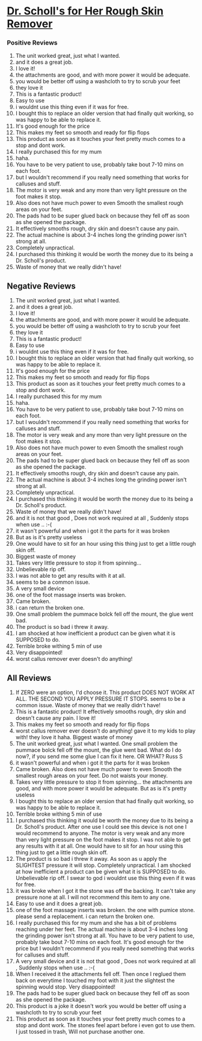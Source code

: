 # [Dr. Scholl&#x27;s for Her Rough Skin Remover](https://products.checkmycream.com/products/Dr.-Scholl&#x27;s-for-Her-Rough-Skin-Remover.html)

### Positive Reviews

<ol>
      <li>The unit worked great, just what I wanted.  </li>
      <li>and it does a great job.</li>
      <li>I love it!</li>
      <li>the attachments are good, and with more power it would be adequate.</li>
      <li>you would be better off using a washcloth to try to scrub your feet</li>
      <li>they love it</li>
      <li>This is a fantastic product!  </li>
      <li>Easy to use</li>
      <li>i wouldnt use this thing even if it was for free.</li>
      <li>I bought this to replace an older version that had finally quit working, so was happy to be able to replace it.</li>
      <li>It&#x27;s good enough for the price</li>
      <li>This makes my feet so smooth and ready for flip flops</li>
      <li>This product as soon as it touches your feet pretty much comes to a stop and dont work.</li>
      <li>I really purchased this for my mum</li>
      <li>haha.  </li>
      <li>You have to be very patient to use, probably take bout 7-10 mins on each foot.</li>
      <li>but I wouldn&#x27;t recommend if you really need something that works for calluses and stuff.</li>
      <li>The motor is very weak and any more than very light pressure on the foot makes it stop.</li>
      <li>Also does not have much power to even Smooth the smallest rough areas on your feet.</li>
      <li>The pads had to be super glued back on because they fell off as soon as she opened the package.</li>
      <li>It effectively smooths rough, dry skin and doesn&#x27;t cause any pain.  </li>
      <li>The actual machine is about 3-4 inches long the grinding power isn&#x27;t strong at all.</li>
      <li>Completely unpractical.</li>
      <li>I purchased this thinking it would be worth the money due to its being a Dr. Scholl&#x27;s product.</li>
      <li>Waste of money that we really didn&#x27;t have!</li>
</ol>


<h2>Negative Reviews</h2>
<ol>
<li> The unit worked great, just what I wanted.  </li>
<li> and it does a great job.</li>
<li> I love it!</li>
<li> the attachments are good, and with more power it would be adequate.</li>
<li> you would be better off using a washcloth to try to scrub your feet</li>
<li> they love it</li>
<li> This is a fantastic product!  </li>
<li> Easy to use</li>
<li> i wouldnt use this thing even if it was for free.</li>
<li> I bought this to replace an older version that had finally quit working, so was happy to be able to replace it.</li>
<li> It&#x27;s good enough for the price</li>
<li> This makes my feet so smooth and ready for flip flops</li>
<li> This product as soon as it touches your feet pretty much comes to a stop and dont work.</li>
<li> I really purchased this for my mum</li>
<li> haha.  </li>
<li> You have to be very patient to use, probably take bout 7-10 mins on each foot.</li>
<li> but I wouldn&#x27;t recommend if you really need something that works for calluses and stuff.</li>
<li> The motor is very weak and any more than very light pressure on the foot makes it stop.</li>
<li> Also does not have much power to even Smooth the smallest rough areas on your feet.</li>
<li> The pads had to be super glued back on because they fell off as soon as she opened the package.</li>
<li> It effectively smooths rough, dry skin and doesn&#x27;t cause any pain.  </li>
<li> The actual machine is about 3-4 inches long the grinding power isn&#x27;t strong at all.</li>
<li> Completely unpractical.</li>
<li> I purchased this thinking it would be worth the money due to its being a Dr. Scholl&#x27;s product.</li>
<li> Waste of money that we really didn&#x27;t have!</li>
<li> and it is not that good , Does not work required at all , Suddenly stops when use ..  :-(</li>
<li> it wasn&#x27;t powerful and when i got it the parts for it was broken</li>
<li> But as is it&#x27;s pretty useless</li>
<li> One would have to sit for an hour using this thing just to get a little rough skin off.</li>
<li> Biggest waste of money</li>
<li> Takes very little pressure to stop it from spinning...</li>
<li> Unbelievable rip off.</li>
<li> I was not able to get any results with it at all.</li>
<li> seems to be a common issue.</li>
<li> A very small device</li>
<li> one of the foot massage inserts was broken.</li>
<li> Came broken.</li>
<li> i can return the broken one.</li>
<li> One small problem the pummace bolck fell off the mount, the glue went bad.  </li>
<li> The product is so bad i threw it away.</li>
<li> I am shocked at how inefficient a product can be given what it is SUPPOSED to do.</li>
<li> Terrible broke withing 5 min of use</li>
<li> Very disappointed!</li>
<li> worst callus remover ever doesn&#x27;t do anything!</li>
</ol>

<h2>All Reviews</h2>

<ol>
    <li> If ZERO were an option, I&#x27;d choose it. This product DOES NOT WORK AT ALL. THE SECOND YOU APPLY PRESSURE IT STOPS. seems to be a common issue. Waste of money that we really didn&#x27;t have!</li>
    <li> This is a fantastic product!  It effectively smooths rough, dry skin and doesn&#x27;t cause any pain.  I love it!</li>
    <li> This makes my feet so smooth and ready for flip flops</li>
    <li> worst callus remover ever doesn&#x27;t do anything! gave it to my kids to play with! they love it haha.  Biggest waste of money</li>
    <li> The unit worked great, just what I wanted.  One small problem the pummace bolck fell off the mount, the glue went bad.  What do I do now?, if you send me some glue I can fix it here.  OR WHAT?  Russ S</li>
    <li> it wasn&#x27;t powerful and when i got it the parts for it was broken</li>
    <li> Came broken. Also does not have much power to even Smooth the smallest rough areas on your feet. Do not waists your money.</li>
    <li> Takes very little pressure to stop it from spinning... the attachments are good, and with more power it would be adequate. But as is it&#x27;s pretty useless</li>
    <li> I bought this to replace an older version that had finally quit working, so was happy to be able to replace it.</li>
    <li> Terrible broke withing 5 min of use</li>
    <li> I purchased this thinking it would be worth the money due to its being a Dr. Scholl&#x27;s product. After one use I could see this device is not one I would recommend to anyone. The motor is very weak and any more than very light pressure on the foot makes it stop. I was not able to get any results with it at all. One would have to sit for an hour using this thing just to get a little rough skin off.</li>
    <li> The product is so bad i threw it away. As soon as u apply the SLIGHTEST pressure it will stop. Completely unpractical. I am shocked at how inefficient a product can be given what it is SUPPOSED to do. Unbelievable rip off. I swear to god i wouldnt use this thing even if it was for free.</li>
    <li> it was broke when I got it the stone was off the backing. It can&#x27;t take any pressure none at all. I will not recommend this item to any one.</li>
    <li> Easy to use and it does a great job.</li>
    <li> one of the foot massage inserts was broken. the one with pumice stone.  please send a replacement. i can return the broken one.</li>
    <li> I really purchased this for my mum and she has a bit of problems reaching under her feet. The actual machine is about 3-4 inches long the grinding power isn&#x27;t strong at all. You have to be very patient to use, probably take bout 7-10 mins on each foot. It&#x27;s good enough for the price but I wouldn&#x27;t recommend if you really need something that works for calluses and stuff.</li>
    <li> A very small device and it is not that good , Does not work required at all , Suddenly stops when use ..  :-(</li>
    <li> When I received it the attachments fell off. Then once I reglued them back on everytime I touched my foot with it just the slightest the spinning would stop. Very disappointed!</li>
    <li> The pads had to be super glued back on because they fell off as soon as she opened the package.</li>
    <li> This product is a joke it doesn&#x27;t work you would be better off using a washcloth to try to scrub your feet</li>
    <li> This product as soon as it touches your feet pretty much comes to a stop and dont work. The stones feel apart before i even got to use them. I just tossed in trash, Will not purchase another one.</li>
</ol>




